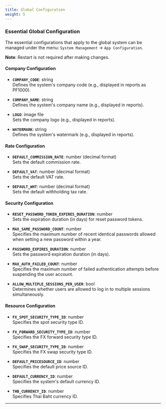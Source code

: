 ```yaml
---
title: Global Configuration
weight: 5
---
```


### Essential Global Configuration

The essential configurations that apply to the global system can be managed under the menu: `System Management` -> `App Configuration`.

**Note**: Restart is not required after making changes.

#### **Company Configuration**

-   **`COMPANY_CODE`**: string  
    Defines the system's company code (e.g., displayed in reports as PF1000).

-   **`COMPANY_NAME`**: string  
    Defines the system's company name (e.g., displayed in reports).

-   **`LOGO`**: image file  
    Sets the company logo (e.g., displayed in reports).

-   **`WATERMARK`**: string  
    Defines the system's watermark (e.g., displayed in reports).

#### **Rate Configuration**

-   **`DEFAULT_COMMISSION_RATE`**: number (decimal format)  
    Sets the default commission rate.

-   **`DEFAULT_VAT`**: number (decimal format)  
    Sets the default VAT rate.

-   **`DEFAULT_WHT`**: number (decimal format)  
    Sets the default withholding tax rate.

#### **Security Configuration**

-   **`RESET_PASSWORD_TOKEN_EXPIRES_DURATION`**: number  
    Sets the expiration duration (in days) for reset password tokens.

-   **`MAX_SAME_PASSWORD_COUNT`**: number  
    Specifies the maximum number of recent identical passwords allowed when setting a new password within a year.

-   **`PASSWORD_EXPIRES_DURATION`**: number  
    Sets the password expiration duration (in days).

-   **`MAX_AUTH_FAILED_COUNT`**: number  
    Specifies the maximum number of failed authentication attempts before suspending the user account.

-   **`ALLOW_MULTIPLE_SESSIONS_PER_USER`**: bool  
    Determines whether users are allowed to log in to multiple sessions simultaneously.

#### **Resource Configuration**

-   **`FX_SPOT_SECURITY_TYPE_ID`**: number  
    Specifies the spot security type ID.

-   **`FX_FORWARD_SECURITY_TYPE_ID`**: number  
    Specifies the FX forward security type ID.

-   **`FX_SWAP_SECURITY_TYPE_ID`**: number  
    Specifies the FX swap security type ID.

-   **`DEFAULT_PRICESOURCE_ID`**: number  
    Specifies the default price source ID.

-   **`DEFAULT_CURRENCY_ID`**: number  
    Specifies the system's default currency ID.

-   **`THB_CURRENCY_ID`**: number  
    Specifies Thai Baht currency ID.

--- 

